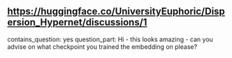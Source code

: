 ## https://huggingface.co/UniversityEuphoric/Dispersion_Hypernet/discussions/1

contains_question: yes
question_part: Hi - this looks amazing - can you advise on what checkpoint you trained the embedding on please?
